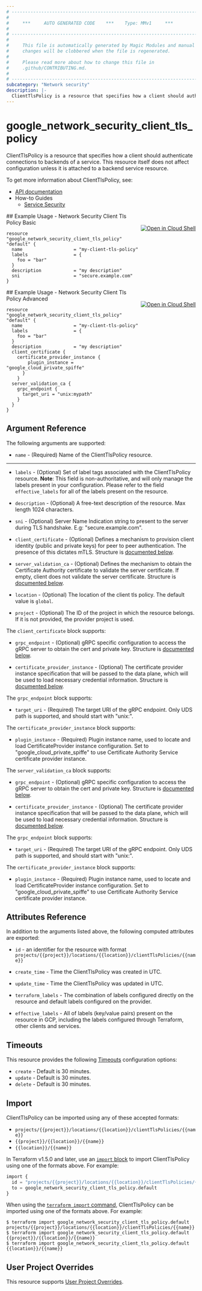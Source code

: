 ```yaml
---
# ----------------------------------------------------------------------------
#
#     ***     AUTO GENERATED CODE    ***    Type: MMv1     ***
#
# ----------------------------------------------------------------------------
#
#     This file is automatically generated by Magic Modules and manual
#     changes will be clobbered when the file is regenerated.
#
#     Please read more about how to change this file in
#     .github/CONTRIBUTING.md.
#
# ----------------------------------------------------------------------------
subcategory: "Network security"
description: |-
  ClientTlsPolicy is a resource that specifies how a client should authenticate connections to backends of a service.
---
```


# google_network_security_client_tls_policy

ClientTlsPolicy is a resource that specifies how a client should authenticate connections to backends of a service. This resource itself does not affect configuration unless it is attached to a backend service resource.


To get more information about ClientTlsPolicy, see:

* [API documentation](https://cloud.google.com/traffic-director/docs/reference/network-security/rest/v1beta1/projects.locations.clientTlsPolicies)
* How-to Guides
    * [Service Security](https://cloud.google.com/traffic-director/docs/security-use-cases)

<div class = "oics-button" style="float: right; margin: 0 0 -15px">
  <a href="https://console.cloud.google.com/cloudshell/open?cloudshell_git_repo=https%3A%2F%2Fgithub.com%2Fterraform-google-modules%2Fdocs-examples.git&cloudshell_image=gcr.io%2Fcloudshell-images%2Fcloudshell%3Alatest&cloudshell_print=.%2Fmotd&cloudshell_tutorial=.%2Ftutorial.md&cloudshell_working_dir=network_security_client_tls_policy_basic&open_in_editor=main.tf" target="_blank">
    <img alt="Open in Cloud Shell" src="//gstatic.com/cloudssh/images/open-btn.svg" style="max-height: 44px; margin: 32px auto; max-width: 100%;">
  </a>
</div>
## Example Usage - Network Security Client Tls Policy Basic


```hcl
resource "google_network_security_client_tls_policy" "default" {
  name                   = "my-client-tls-policy"
  labels                 = {
    foo = "bar"
  }
  description            = "my description"
  sni                    = "secure.example.com"
}
```
<div class = "oics-button" style="float: right; margin: 0 0 -15px">
  <a href="https://console.cloud.google.com/cloudshell/open?cloudshell_git_repo=https%3A%2F%2Fgithub.com%2Fterraform-google-modules%2Fdocs-examples.git&cloudshell_image=gcr.io%2Fcloudshell-images%2Fcloudshell%3Alatest&cloudshell_print=.%2Fmotd&cloudshell_tutorial=.%2Ftutorial.md&cloudshell_working_dir=network_security_client_tls_policy_advanced&open_in_editor=main.tf" target="_blank">
    <img alt="Open in Cloud Shell" src="//gstatic.com/cloudssh/images/open-btn.svg" style="max-height: 44px; margin: 32px auto; max-width: 100%;">
  </a>
</div>
## Example Usage - Network Security Client Tls Policy Advanced


```hcl
resource "google_network_security_client_tls_policy" "default" {
  name                   = "my-client-tls-policy"
  labels                 = {
    foo = "bar"
  }
  description            = "my description"
  client_certificate {
    certificate_provider_instance {
        plugin_instance = "google_cloud_private_spiffe"
      }
    }
  server_validation_ca {
    grpc_endpoint {
      target_uri = "unix:mypath"
    }
  }
}
```

## Argument Reference

The following arguments are supported:


* `name` -
  (Required)
  Name of the ClientTlsPolicy resource.


- - -


* `labels` -
  (Optional)
  Set of label tags associated with the ClientTlsPolicy resource.
  **Note**: This field is non-authoritative, and will only manage the labels present in your configuration.
  Please refer to the field `effective_labels` for all of the labels present on the resource.

* `description` -
  (Optional)
  A free-text description of the resource. Max length 1024 characters.

* `sni` -
  (Optional)
  Server Name Indication string to present to the server during TLS handshake. E.g: "secure.example.com".

* `client_certificate` -
  (Optional)
  Defines a mechanism to provision client identity (public and private keys) for peer to peer authentication. The presence of this dictates mTLS.
  Structure is [documented below](#nested_client_certificate).

* `server_validation_ca` -
  (Optional)
  Defines the mechanism to obtain the Certificate Authority certificate to validate the server certificate. If empty, client does not validate the server certificate.
  Structure is [documented below](#nested_server_validation_ca).

* `location` -
  (Optional)
  The location of the client tls policy.
  The default value is `global`.

* `project` - (Optional) The ID of the project in which the resource belongs.
    If it is not provided, the provider project is used.


<a name="nested_client_certificate"></a>The `client_certificate` block supports:

* `grpc_endpoint` -
  (Optional)
  gRPC specific configuration to access the gRPC server to obtain the cert and private key.
  Structure is [documented below](#nested_grpc_endpoint).

* `certificate_provider_instance` -
  (Optional)
  The certificate provider instance specification that will be passed to the data plane, which will be used to load necessary credential information.
  Structure is [documented below](#nested_certificate_provider_instance).


<a name="nested_grpc_endpoint"></a>The `grpc_endpoint` block supports:

* `target_uri` -
  (Required)
  The target URI of the gRPC endpoint. Only UDS path is supported, and should start with "unix:".

<a name="nested_certificate_provider_instance"></a>The `certificate_provider_instance` block supports:

* `plugin_instance` -
  (Required)
  Plugin instance name, used to locate and load CertificateProvider instance configuration. Set to "google_cloud_private_spiffe" to use Certificate Authority Service certificate provider instance.

<a name="nested_server_validation_ca"></a>The `server_validation_ca` block supports:

* `grpc_endpoint` -
  (Optional)
  gRPC specific configuration to access the gRPC server to obtain the cert and private key.
  Structure is [documented below](#nested_grpc_endpoint).

* `certificate_provider_instance` -
  (Optional)
  The certificate provider instance specification that will be passed to the data plane, which will be used to load necessary credential information.
  Structure is [documented below](#nested_certificate_provider_instance).


<a name="nested_grpc_endpoint"></a>The `grpc_endpoint` block supports:

* `target_uri` -
  (Required)
  The target URI of the gRPC endpoint. Only UDS path is supported, and should start with "unix:".

<a name="nested_certificate_provider_instance"></a>The `certificate_provider_instance` block supports:

* `plugin_instance` -
  (Required)
  Plugin instance name, used to locate and load CertificateProvider instance configuration. Set to "google_cloud_private_spiffe" to use Certificate Authority Service certificate provider instance.


## Attributes Reference

In addition to the arguments listed above, the following computed attributes are exported:

* `id` - an identifier for the resource with format `projects/{{project}}/locations/{{location}}/clientTlsPolicies/{{name}}`

* `create_time` -
  Time the ClientTlsPolicy was created in UTC.

* `update_time` -
  Time the ClientTlsPolicy was updated in UTC.

* `terraform_labels` -
  The combination of labels configured directly on the resource
   and default labels configured on the provider.

* `effective_labels` -
  All of labels (key/value pairs) present on the resource in GCP, including the labels configured through Terraform, other clients and services.


## Timeouts

This resource provides the following
[Timeouts](https://developer.hashicorp.com/terraform/plugin/sdkv2/resources/retries-and-customizable-timeouts) configuration options:

- `create` - Default is 30 minutes.
- `update` - Default is 30 minutes.
- `delete` - Default is 30 minutes.

## Import


ClientTlsPolicy can be imported using any of these accepted formats:

* `projects/{{project}}/locations/{{location}}/clientTlsPolicies/{{name}}`
* `{{project}}/{{location}}/{{name}}`
* `{{location}}/{{name}}`


In Terraform v1.5.0 and later, use an [`import` block](https://developer.hashicorp.com/terraform/language/import) to import ClientTlsPolicy using one of the formats above. For example:

```tf
import {
  id = "projects/{{project}}/locations/{{location}}/clientTlsPolicies/{{name}}"
  to = google_network_security_client_tls_policy.default
}
```

When using the [`terraform import` command](https://developer.hashicorp.com/terraform/cli/commands/import), ClientTlsPolicy can be imported using one of the formats above. For example:

```
$ terraform import google_network_security_client_tls_policy.default projects/{{project}}/locations/{{location}}/clientTlsPolicies/{{name}}
$ terraform import google_network_security_client_tls_policy.default {{project}}/{{location}}/{{name}}
$ terraform import google_network_security_client_tls_policy.default {{location}}/{{name}}
```

## User Project Overrides

This resource supports [User Project Overrides](https://registry.terraform.io/providers/hashicorp/google/latest/docs/guides/provider_reference#user_project_override).
